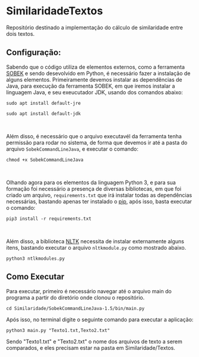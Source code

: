 # **SimilaridadeTextos**

Repositório destinado a implementação do cálculo de similaridade entre dois textos.

## **Configuração:**
Sabendo que o código utiliza de elementos externos, como a ferramenta [SOBEK]() e sendo desevolvido em Python, é necessário fazer a instalação de alguns elementos. Primeiramente devemos instalar as dependências de Java, para execução da ferramenta SOBEK, em que iremos instalar a linguagem Java, e seu exeucutador JDK, usando dos comandos abaixo:

```
sudo apt install default-jre
```
```
sudo apt install default-jdk
```

<br>

Além disso, é necessário que o arquivo executavél da ferramenta tenha permissão para rodar no sistema, de forma que devemos ir até a pasta do arquivo ```SobekCommandLineJava```, e executar o comando:

```
chmod +x SobekCommandLineJava
```

<br>

Olhando agora para os elementos da linguagem Python 3, e para sua formação foi necessário a presença de diversas bibliotecas, em que foi criado um arquivo, ```requirements.txt``` que irá instalar todas as dependências necessárias, bastando apenas ter instalado o [pip](https://linuxize.com/post/how-to-install-pip-on-ubuntu-20.04/), após isso, basta executar o comando:

```
pip3 install -r requirements.txt
```

<br>

Além disso, a biblioteca [NLTK](https://www.nltk.org/) necessita de instalar externamente alguns itens, bastando executar o arquivo ```nltkmodule.py``` como mostrado abaixo.

```
python3 ntlkmodules.py
```

## **Como Executar**

Para executar, primeiro é necessário navegar até o arquivo main do programa a partir do diretório onde clonou o repositório.

```
cd Similaridade/SobekCommandLineJava-1.5/bin/main.py
```

Após isso, no terminal digite o seguinte comando para executar a aplicação:

```
python3 main.py "Texto1.txt,Texto2.txt"
```
Sendo "Texto1.txt" e "Texto2.txt" o nome dos arquivos de texto a serem comparados, e eles precisam estar na pasta em Similaridade/Textos.